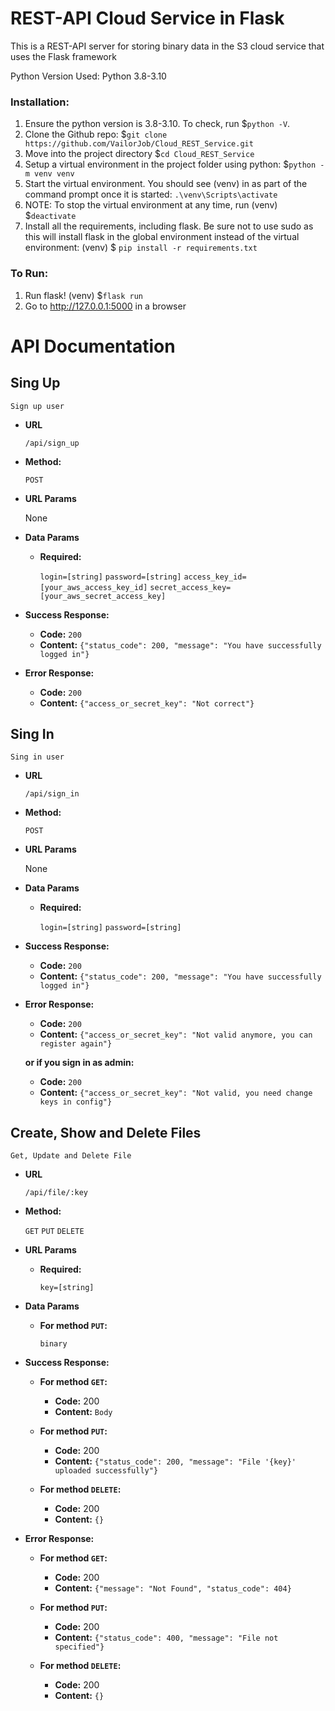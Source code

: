 # REST-API Cloud Service in Flask
This is a REST-API server for storing binary data in the S3 cloud service that uses the Flask framework

Python Version Used: Python 3.8-3.10

### Installation:
1. Ensure the python version is 3.8-3.10. To check, run $`python -V`.
2. Clone the Github repo: $`git clone https://github.com/VailorJob/Cloud_REST_Service.git`
3. Move into the project directory $`cd Cloud_REST_Service`
4. Setup a virtual environment in the project folder using python: $`python -m venv venv`
5. Start the virtual environment. You should see (venv) in as part of the command prompt once it is started: `.\venv\Scripts\activate` 
6. NOTE: To stop the virtual environment at any time, run (venv) $`deactivate`
7. Install all the requirements, including flask. Be sure not to use sudo as this will install flask in the global environment instead of the virtual environment: (venv) $ `pip install -r requirements.txt`

### To Run:
1. Run flask! (venv) $`flask run`
2. Go to http://127.0.0.1:5000 in a browser

# API Documentation
**Sing Up**
-
    Sign up user
* **URL**
    
    `/api/sign_up`


* **Method:**

    `POST`


* **URL Params**

    None


* **Data Params**

   * **Required:**

        `login=[string]`
        `password=[string]`
        `access_key_id=[your_aws_access_key_id]`
        `secret_access_key=[your_aws_secret_access_key]`


* **Success Response:**
  * **Code:** `200` <br />
  *  **Content:** `{"status_code": 200, "message": "You have successfully logged in"}`


* **Error Response:**
  * **Code:** `200` <br />
  * **Content:** `{"access_or_secret_key": "Not correct"}`

**Sing In**
-
    Sing in user
* **URL**
    
    `/api/sign_in`


* **Method:**

    `POST`


* **URL Params**

    None


* **Data Params**

  * **Required:**

      `login=[string]`
      `password=[string]`


* **Success Response:**
  * **Code:** `200` <br />
  *  **Content:** `{"status_code": 200, "message": "You have successfully logged in"}`
    

* **Error Response:**
  * **Code:** `200` <br />
  *  **Content:** `{"access_or_secret_key": "Not valid anymore, you can register again"}`
    
  **or if you sign in as admin:**
  * **Code:** `200` <br />
  *  **Content:** `{"access_or_secret_key": "Not valid, you need change keys in config"}`

**Create, Show and Delete Files**
-
    Get, Update and Delete File
* **URL**
    
    `/api/file/:key`


* **Method:**

    `GET`
    `PUT`
    `DELETE`


* **URL Params**
    
   * **Required:**
    
        `key=[string]`


* **Data Params**
    
  * **For method `PUT`:**

      `binary`


* **Success Response:**
  * **For method `GET`:**
    * **Code:** 200 <br />
    * **Content:** `Body`
    
  * **For method `PUT`:**
      * **Code:** 200 <br />
      * **Content:** `{"status_code": 200, "message": "File '{key}' uploaded successfully"}`
    
  * **For method `DELETE`:**
      * **Code:** 200 <br />
      * **Content:** `{}`


* **Error Response:**
  * **For method `GET`:**
    * **Code:** 200 <br />
    * **Content:** `{"message": "Not Found", "status_code": 404}`
    
  * **For method `PUT`:**
      * **Code:** 200 <br />
      * **Content:** `{"status_code": 400, "message": "File not specified"}`
    
  * **For method `DELETE`:**
      * **Code:** 200 <br />
      * **Content:** `{}`